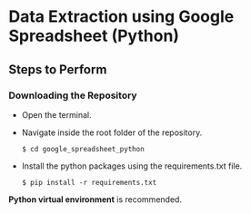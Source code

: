 # Data Extraction using Google Spreadsheet (Python)

## Steps to Perform

### Downloading the Repository

* Open the terminal.

* Navigate inside the root folder of the repository.

  `$ cd google_spreadsheet_python`
  
* Install the python packages using the requirements.txt file.

  `$ pip install -r requirements.txt`

**Python virtual environment** is recommended.
